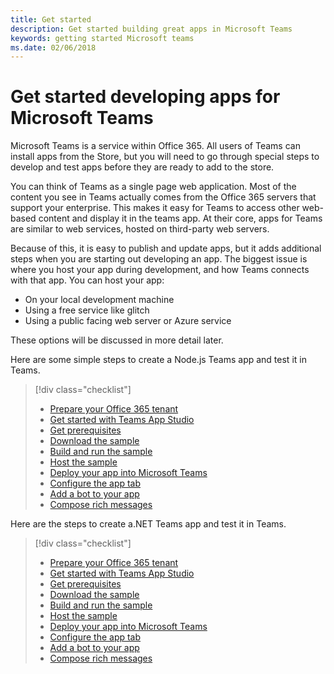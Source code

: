 ```yaml
---
title: Get started
description: Get started building great apps in Microsoft Teams
keywords: getting started Microsoft teams
ms.date: 02/06/2018
---
```

# Get started developing apps for Microsoft Teams

Microsoft Teams is a service within Office 365. All users of Teams can install apps from the Store, but you will need to go through special steps to develop and test apps before they are ready to add to the store.

You can think of Teams as a single page web application. Most of the content you see in Teams actually comes from the Office 365 servers that support your enterprise. This makes it easy for Teams to access other web-based content and display it in the teams app. At their core, apps for Teams are similar to web services, hosted on third-party web servers.

Because of this, it is easy to publish and update apps, but it adds additional steps when you are starting out developing an app. The biggest issue is where you host your app during development, and how Teams connects with that app. You can host your app:

* On your local development machine
* Using a free service like glitch
* Using a public facing web server or Azure service

These options will be discussed in more detail later.

Here are some simple steps to create a Node.js Teams app and test it in Teams.

> [!div class="checklist"]
> * [Prepare your Office 365 tenant](~/get-started/get-started-tenant)
> * [Get started with Teams App Studio](~/get-started/get-started-app-studio)
> * [Get prerequisites](~/get-started/get-started-nodejs#GetPrerequisites)
> * [Download the sample](~/get-started/get-started-nodejs#DownloadSample)
> * [Build and run the sample](~/get-started/get-started-nodejs#BuildRun)
> * [Host the sample](~/get-started/get-started-nodejs#HostSample)
> * [Deploy your app into Microsoft Teams](~/get-started/get-started-nodejs#DeployToTeams)
> * [Configure the app tab](~/get-started/get-started-nodejs#ConfigureTheAppTab)
> * [Add a bot to your app](~/get-started/get-started-nodejs#AddBot)
> * [Compose rich messages](~/get-started/get-started-nodejs#ComposeRichMessages)

Here are the steps to create a.NET Teams app and test it in Teams.

> [!div class="checklist"]
> * [Prepare your Office 365 tenant](~/get-started/get-started-tenant)
> * [Get started with Teams App Studio](~/get-started/get-started-app-studio)
> * [Get prerequisites](~/get-started/get-started-dotnet#GetPrerequisites)
> * [Download the sample](~/get-started/get-started-dotnet#DownloadSample)
> * [Build and run the sample](~/get-started/get-started-dotnet#BuildRun)
> * [Host the sample](~/get-started/get-started-dotnet#HostSample)
> * [Deploy your app into Microsoft Teams](~/get-started/get-started-dotnet#DeployToTeams)
> * [Configure the app tab](~/get-started/get-started-dotnet#ConfigureTheAppTab)
> * [Add a bot to your app](~/get-started/get-started-dotnet#AddBot)
> * [Compose rich messages](~/get-started/get-started-dotnet#ComposeRichMessages)
